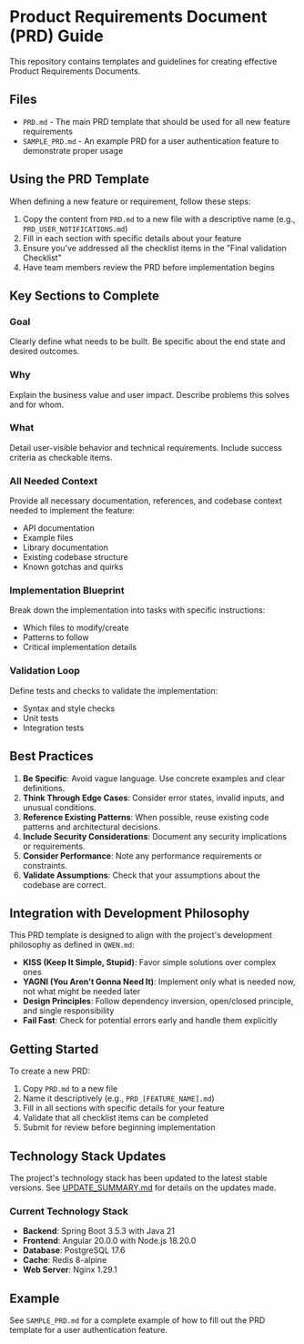 # Product Requirements Document (PRD) Guide

This repository contains templates and guidelines for creating effective Product Requirements Documents.

## Files

- `PRD.md` - The main PRD template that should be used for all new feature requirements
- `SAMPLE_PRD.md` - An example PRD for a user authentication feature to demonstrate proper usage

## Using the PRD Template

When defining a new feature or requirement, follow these steps:

1. Copy the content from `PRD.md` to a new file with a descriptive name (e.g., `PRD_USER_NOTIFICATIONS.md`)
2. Fill in each section with specific details about your feature
3. Ensure you've addressed all the checklist items in the "Final validation Checklist"
4. Have team members review the PRD before implementation begins

## Key Sections to Complete

### Goal
Clearly define what needs to be built. Be specific about the end state and desired outcomes.

### Why
Explain the business value and user impact. Describe problems this solves and for whom.

### What
Detail user-visible behavior and technical requirements. Include success criteria as checkable items.

### All Needed Context
Provide all necessary documentation, references, and codebase context needed to implement the feature:
- API documentation
- Example files
- Library documentation
- Existing codebase structure
- Known gotchas and quirks

### Implementation Blueprint
Break down the implementation into tasks with specific instructions:
- Which files to modify/create
- Patterns to follow
- Critical implementation details

### Validation Loop
Define tests and checks to validate the implementation:
- Syntax and style checks
- Unit tests
- Integration tests

## Best Practices

1. **Be Specific**: Avoid vague language. Use concrete examples and clear definitions.
2. **Think Through Edge Cases**: Consider error states, invalid inputs, and unusual conditions.
3. **Reference Existing Patterns**: When possible, reuse existing code patterns and architectural decisions.
4. **Include Security Considerations**: Document any security implications or requirements.
5. **Consider Performance**: Note any performance requirements or constraints.
6. **Validate Assumptions**: Check that your assumptions about the codebase are correct.

## Integration with Development Philosophy

This PRD template is designed to align with the project's development philosophy as defined in `QWEN.md`:

- **KISS (Keep It Simple, Stupid)**: Favor simple solutions over complex ones
- **YAGNI (You Aren't Gonna Need It)**: Implement only what is needed now, not what might be needed later
- **Design Principles**: Follow dependency inversion, open/closed principle, and single responsibility
- **Fail Fast**: Check for potential errors early and handle them explicitly

## Getting Started

To create a new PRD:

1. Copy `PRD.md` to a new file
2. Name it descriptively (e.g., `PRD_[FEATURE_NAME].md`)
3. Fill in all sections with specific details for your feature
4. Validate that all checklist items can be completed
5. Submit for review before beginning implementation

## Technology Stack Updates

The project's technology stack has been updated to the latest stable versions. See [UPDATE_SUMMARY.md](task-tracker/UPDATE_SUMMARY.md) for details on the updates made.

### Current Technology Stack

- **Backend**: Spring Boot 3.5.3 with Java 21
- **Frontend**: Angular 20.0.0 with Node.js 18.20.0
- **Database**: PostgreSQL 17.6
- **Cache**: Redis 8-alpine
- **Web Server**: Nginx 1.29.1

## Example

See `SAMPLE_PRD.md` for a complete example of how to fill out the PRD template for a user authentication feature.